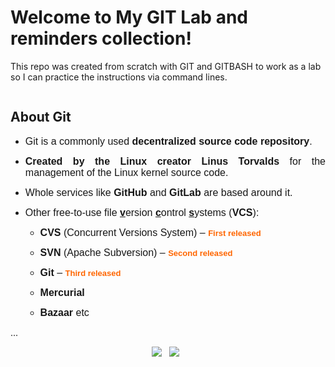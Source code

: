 # Welcome to My GIT Lab and reminders collection!

This repo was created from scratch with GIT and GITBASH to work as a lab so I can practice the instructions via command lines.

<!-- IMAGE... -->
<p align='center'>
  <a href="https://git-scm.com/docs/gittutorial"><img alt="" src="https://user-images.githubusercontent.com/5893219/134832432-5eaa7a49-9727-4485-baeb-cd7a0deff034.png"></a>
</p>

<!-- #######  THIS IS A COMMENT - Visible only in the source editor #########-->
<h2>About Git</h2>

<ul>
<li>
<p class="western" align="JUSTIFY"><span style="color: #171717;"><span style="font-family: Verdana, sans-serif;"><span style="font-size: medium;">Git is a commonly used </span></span></span><span style="color: #171717;"><span style="font-family: Verdana, sans-serif;"><span style="font-size: medium;"><strong>decentralized source code repository</strong></span></span></span><span style="color: #171717;"><span style="font-family: Verdana, sans-serif;"><span style="font-size: medium;">.</span></span></span></p>
</li>
<li>
<p class="western" align="JUSTIFY"><span style="color: #171717;"><span style="font-family: Verdana, sans-serif;"><span style="font-size: medium;"><strong>Created by the Linux creator Linus Torvalds</strong></span></span></span><span style="color: #171717;"><span style="font-family: Verdana, sans-serif;"><span style="font-size: medium;"> for the management of the Linux kernel source code.</span></span></span></p>
</li>
<li>
<p class="western" align="JUSTIFY"><span style="color: #171717;"><span style="font-family: Verdana, sans-serif;"><span style="font-size: medium;">Whole services like </span></span></span><span style="color: #171717;"><span style="font-family: Verdana, sans-serif;"><span style="font-size: medium;"><strong>GitHub</strong></span></span></span><span style="color: #171717;"><span style="font-family: Verdana, sans-serif;"><span style="font-size: medium;"> and </span></span></span><span style="color: #171717;"><span style="font-family: Verdana, sans-serif;"><span style="font-size: medium;"><strong>GitLab</strong></span></span></span><span style="color: #171717;"><span style="font-family: Verdana, sans-serif;"><span style="font-size: medium;"> are based around it.</span></span></span></p>
</li>
<li>
<p class="western" align="JUSTIFY"><span style="color: #171717;"><span style="font-family: Verdana, sans-serif;"><span style="font-size: medium;">Other free-to-use file </span></span></span><span style="color: #171717;"><span style="font-family: Verdana, sans-serif;"><span style="font-size: medium;"><u><strong>v</strong></u></span></span></span><span style="color: #171717;"><span style="font-family: Verdana, sans-serif;"><span style="font-size: medium;">ersion </span></span></span><span style="color: #171717;"><span style="font-family: Verdana, sans-serif;"><span style="font-size: medium;"><u><strong>c</strong></u></span></span></span><span style="color: #171717;"><span style="font-family: Verdana, sans-serif;"><span style="font-size: medium;">ontrol </span></span></span><span style="color: #171717;"><span style="font-family: Verdana, sans-serif;"><span style="font-size: medium;"><u><strong>s</strong></u></span></span></span><span style="color: #171717;"><span style="font-family: Verdana, sans-serif;"><span style="font-size: medium;">ystems</span></span></span><span style="color: #171717;"><span style="font-family: Verdana, sans-serif;"><span style="font-size: medium;"> (</span></span></span><span style="color: #171717;"><span style="font-family: Verdana, sans-serif;"><span style="font-size: medium;"><strong>VCS</strong></span></span></span><span style="color: #171717;"><span style="font-family: Verdana, sans-serif;"><span style="font-size: medium;">):</span></span></span></p>
<ul>
<li>
<p class="western" align="JUSTIFY"><span style="color: #171717;"><span style="font-family: Verdana, sans-serif;"><span style="font-size: medium;"><strong>CVS</strong></span></span></span><span style="color: #171717;"><span style="font-family: Verdana, sans-serif;"><span style="font-size: medium;"> (Concurrent Versions System) &ndash; </span></span></span><span style="color: #ff6600;"><span style="font-family: Verdana, sans-serif;"><span style="font-size: small;"><strong>First released</strong></span></span></span></p>
</li>
<li>
<p class="western" align="JUSTIFY"><span style="color: #171717;"><span style="font-family: Verdana, sans-serif;"><span style="font-size: medium;"><strong>SVN</strong></span></span></span><span style="color: #171717;"><span style="font-family: Verdana, sans-serif;"><span style="font-size: medium;"> (Apache Subversion) &ndash; </span></span></span><span style="color: #ff6600;"><span style="font-family: Verdana, sans-serif;"><span style="font-size: small;"><strong>Second released</strong></span></span></span></p>
</li>
<li>
<p class="western" align="JUSTIFY"><span style="color: #171717;"><span style="font-family: Verdana, sans-serif;"><span style="font-size: medium;"><strong>Git</strong></span></span></span><span style="color: #171717;"><span style="font-family: Verdana, sans-serif;"><span style="font-size: medium;"> &ndash; </span></span></span><span style="color: #ff6600;"><span style="font-family: Verdana, sans-serif;"><span style="font-size: small;"><strong>Third released</strong></span></span></span></p>
</li>
<li>
<p class="western" align="JUSTIFY"><span style="color: #171717;"><span style="font-family: Verdana, sans-serif;"><span style="font-size: medium;"><strong>Mercurial</strong></span></span></span></p>
</li>
<li>
<p class="western" align="JUSTIFY"><span style="color: #171717;"><span style="font-family: Verdana, sans-serif;"><span style="font-size: medium;"><strong>Bazaar</strong></span></span></span><span style="color: #171717;"><span style="font-family: Verdana, sans-serif;"><span style="font-size: medium;"> etc</span></span></span></p>
</li>
</ul>
</li>
</ul>
...
<p align='center'>
  <img src="https://img.shields.io/badge/GitHub-Git/Git%20Bash-4183C4?style=for-the-badge&logo=github&logoColor=white" />&nbsp;&nbsp;
  <img src="https://img.shields.io/badge/Git%20via%20Git%20Bash-Under%20Construction-999999?style=for-the-badge&logo=git&logoColor=white" />&nbsp;&nbsp;
</p>
